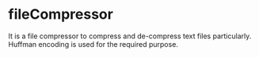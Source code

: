# fileCompressor
It is a file compressor to compress and de-compress text files particularly. Huffman encoding is used for the required purpose.

